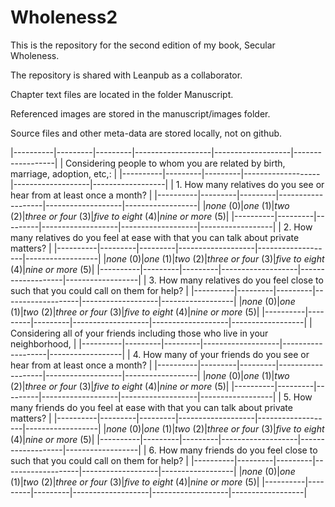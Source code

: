 # Wholeness2

This is the repository for the second edition of my book, Secular Wholeness.

The repository is shared with Leanpub as a collaborator.

Chapter text files are located in the folder Manuscript.

Referenced images are stored in the manuscript/images folder.

Source files and other meta-data are stored locally, not on github.

|----------|---------|---------|-------------------|-------------------|------------------|
|   Considering people to whom you are related by birth, marriage, adoption, etc,:        |
|----------|---------|---------|-------------------|-------------------|------------------|
| 1. How many relatives do you see or hear from at least once a month?                    |
|----------|---------|---------|-------------------|-------------------|------------------|
|*none* (0)|*one* (1)|*two* (2)|*three or four* (3)|*five to eight* (4)|*nine or more* (5)|
|----------|---------|---------|-------------------|-------------------|------------------|
| 2. How many relatives do you feel at ease with that you can talk about private matters? |
|----------|---------|---------|-------------------|-------------------|------------------|
|*none* (0)|*one* (1)|*two* (2)|*three or four* (3)|*five to eight* (4)|*nine or more* (5)|
|----------|---------|---------|-------------------|-------------------|------------------|
| 3. How many relatives do you feel close to such that you could call on them for help?   |
|----------|---------|---------|-------------------|-------------------|------------------|
|*none* (0)|*one* (1)|*two* (2)|*three or four* (3)|*five to eight* (4)|*nine or more* (5)|
|----------|---------|---------|-------------------|-------------------|------------------|
|   Considering all of your friends including those who live in your neighborhood,        |
|----------|---------|---------|-------------------|-------------------|------------------|
| 4. How many of your friends do you see or hear from at least once a month?              |
|----------|---------|---------|-------------------|-------------------|------------------|
|*none* (0)|*one* (1)|*two* (2)|*three or four* (3)|*five to eight* (4)|*nine or more* (5)|
|----------|---------|---------|-------------------|-------------------|------------------|
| 5. How many friends do you feel at ease with that you can talk about private matters?   |
|----------|---------|---------|-------------------|-------------------|------------------|
|*none* (0)|*one* (1)|*two* (2)|*three or four* (3)|*five to eight* (4)|*nine or more* (5)|
|----------|---------|---------|-------------------|-------------------|------------------|
| 6. How many friends do you feel close to such that you could call on them for help?     |
|----------|---------|---------|-------------------|-------------------|------------------|
|*none* (0)|*one* (1)|*two* (2)|*three or four* (3)|*five to eight* (4)|*nine or more* (5)|
|----------|---------|---------|-------------------|-------------------|------------------|


